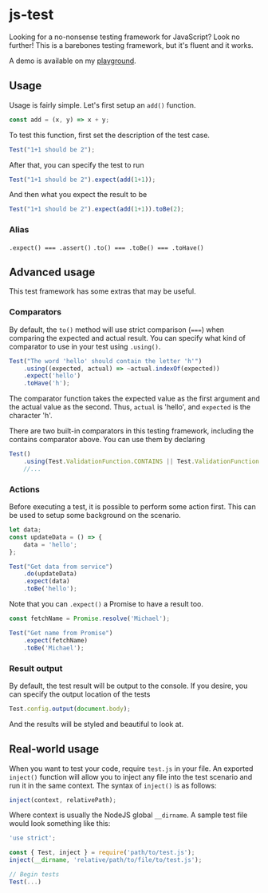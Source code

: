 # js-test

Looking for a no-nonsense testing framework for JavaScript? Look no further! This is a barebones testing framework, but it's fluent and it works.

A demo is available on my [playground](https://www.michaelcheng.us/playground/lib-js/test/).

## Usage
Usage is fairly simple. Let's first setup an `add()` function.

```javascript
const add = (x, y) => x + y;
```

To test this function, first set the description of the test case.

```javascript
Test("1+1 should be 2");
```

After that, you can specify the test to run

```javascript
Test("1+1 should be 2").expect(add(1+1));
```

And then what you expect the result to be

```javascript
Test("1+1 should be 2").expect(add(1+1)).toBe(2);
```

### Alias
`.expect() === .assert()`
`.to() === .toBe() === .toHave()`

## Advanced usage
This test framework has some extras that may be useful.

### Comparators
By default, the `to()` method will use strict comparison (`===`) when comparing the expected and actual result. You can specify what kind of comparator to use in your test using `.using()`.

```javascript
Test("The word 'hello' should contain the letter 'h'")
	.using((expected, actual) => ~actual.indexOf(expected))
	.expect('hello')
	.toHave('h');
```

The comparator function takes the expected value as the first argument and the actual value as the second. Thus, `actual` is 'hello', and `expected` is the character 'h'.

There are two built-in comparators in this testing framework, including the contains comparator above. You can use them by declaring

```javascript
Test()
	.using(Test.ValidationFunction.CONTAINS || Test.ValidationFunction.EQUALS)
	//...
```

### Actions
Before executing a test, it is possible to perform some action first. This can be used to setup some background on the scenario.

```javascript
let data;
const updateData = () => {
	data = 'hello';
};

Test("Get data from service")
	.do(updateData)
	.expect(data)
	.toBe('hello');
```

Note that you can `.expect()` a Promise to have a result too.

```javascript
const fetchName = Promise.resolve('Michael');

Test("Get name from Promise")
	.expect(fetchName)
	.toBe('Michael');
```

### Result output
By default, the test result will be output to the console. If you desire, you can specify the output location of the tests

```javascript
Test.config.output(document.body);
```

And the results will be styled and beautiful to look at.

## Real-world usage
When you want to test your code, require `test.js` in your file. An exported `inject()` function will allow you to inject any file into the test scenario and run it in the same context. The syntax of `inject()` is as follows:

```javascript
inject(context, relativePath);
```

Where context is usually the NodeJS global `__dirname`. A sample test file would look something like this:

```javascript
'use strict';

const { Test, inject } = require('path/to/test.js');
inject(__dirname, 'relative/path/to/file/to/test.js');

// Begin tests
Test(...)
```
